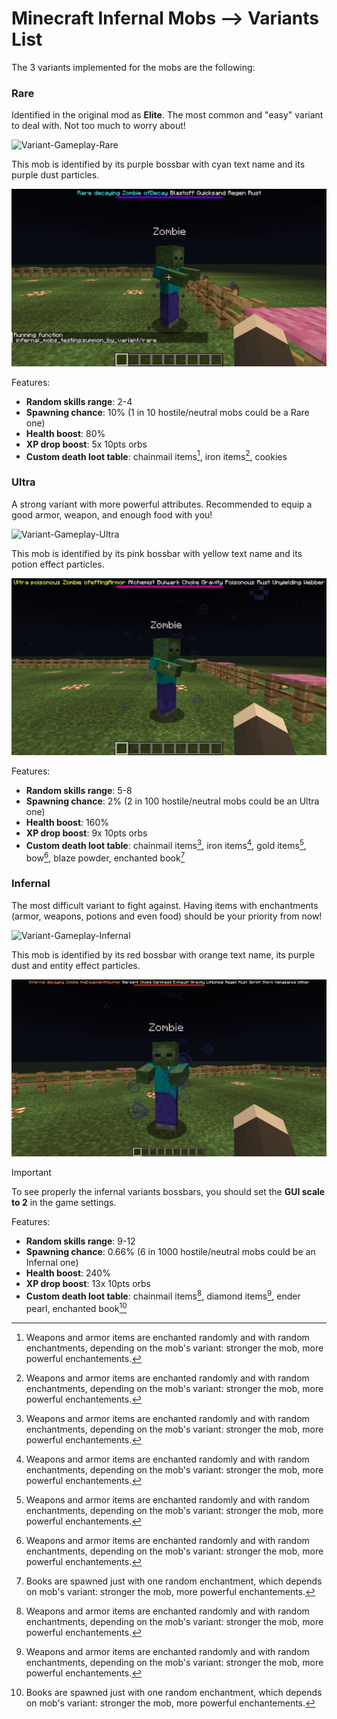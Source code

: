 # Minecraft Infernal Mobs --> Variants List

The 3 variants implemented for the mobs are the following:

### Rare

Identified in the original mod as **Elite**. The most common and "easy" variant to deal with. Not too much to worry about!

![Variant-Gameplay-Rare](/src/img/variants/rare.gif)

This mob is identified by its purple bossbar with cyan text name and its purple dust particles.

![Variant-Picture-Rare](/src/img/variants/rare.png)

Features:

- **Random skills range**: 2-4
- **Spawning chance**: 10% (1 in 10 hostile/neutral mobs could be a Rare one)
- **Health boost**: 80%
- **XP drop boost**: 5x 10pts orbs
- **Custom death loot table**: chainmail items[^1], iron items[^1], cookies

### Ultra

A strong variant with more powerful attributes. Recommended to equip a good armor, weapon, and enough food with you!

![Variant-Gameplay-Ultra](/src/img/variants/ultra.gif)

This mob is identified by its pink bossbar with yellow text name and its potion effect particles.

![Variant-Picture-Ultra](/src/img/variants/ultra.png)

Features:

- **Random skills range**: 5-8
- **Spawning chance**: 2% (2 in 100 hostile/neutral mobs could be an Ultra one)
- **Health boost**: 160%
- **XP drop boost**: 9x 10pts orbs
- **Custom death loot table**: chainmail items[^1], iron items[^1], gold items[^1], bow[^1], blaze powder, enchanted book[^2]

### Infernal

The most difficult variant to fight against. Having items with enchantments (armor, weapons, potions and even food) should be your priority from now!

![Variant-Gameplay-Infernal](/src/img/variants/infernal.gif)

This mob is identified by its red bossbar with orange text name, its purple dust and entity effect particles.

![Variant-Picture-Infernal](/src/img/variants/infernal.png)

> [!IMPORTANT]
> To see properly the infernal variants bossbars, you should set the **GUI scale to 2** in the game settings.

Features:

- **Random skills range**: 9-12
- **Spawning chance**: 0.66% (6 in 1000 hostile/neutral mobs could be an Infernal one)
- **Health boost**: 240%
- **XP drop boost**: 13x 10pts orbs
- **Custom death loot table**: chainmail items[^1], diamond items[^1], ender pearl, enchanted book[^2]

[^1]: Weapons and armor items are enchanted randomly and with random enchantments, depending on the mob's variant: stronger the mob, more powerful enchantements.
[^2]: Books are spawned just with one random enchantment, which depends on mob's variant: stronger the mob, more powerful enchantements.
